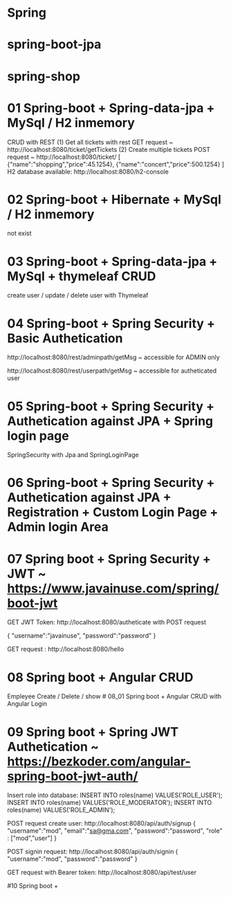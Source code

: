 # Spring

# spring-boot-jpa

# spring-shop

# 01 Spring-boot + Spring-data-jpa + MySql / H2 inmemory
CRUD with REST 
(1) Get all tickets with rest GET request ~ http://localhost:8080/ticket/getTickets
(2) Create multiple tickets POST request ~ http://localhost:8080/ticket/
[
    {"name":"shopping","price":45.1254},
    {"name":"concert","price":500.1254}
]
H2 database available: http://localhost:8080/h2-console

# 02 Spring-boot + Hibernate + MySql / H2 inmemory
not exist

# 03 Spring-boot + Spring-data-jpa + MySql + thymeleaf CRUD

create user / update / delete user with Thymeleaf


# 04 Spring-boot + Spring Security + Basic Authetication

http://localhost:8080/rest/adminpath/getMsg ~ accessible for ADMIN only

http://localhost:8080/rest/userpath/getMsg ~ accessible for autheticated user

# 05 Spring-boot + Spring Security + Authetication against JPA + Spring login page
SpringSecurity with Jpa and SpringLoginPage

# 06 Spring-boot + Spring Security + Authetication against JPA + Registration + Custom Login Page + Admin login Area

# 07 Spring boot + Spring Security + JWT ~ https://www.javainuse.com/spring/boot-jwt

GET JWT Token: http://localhost:8080/autheticate with POST request

{
    "username":"javainuse",
    "password":"password"
}

GET request : http://localhost:8080/hello

# 08 Spring boot + Angular CRUD
Empleyee Create / Delete / show
	# 08_01 Spring boot + Angular CRUD with Angular Login

# 09 Spring boot + Spring JWT Authetication ~ https://bezkoder.com/angular-spring-boot-jwt-auth/
Insert role into database:
INSERT INTO roles(name) VALUES('ROLE_USER');
INSERT INTO roles(name) VALUES('ROLE_MODERATOR');
INSERT INTO roles(name) VALUES('ROLE_ADMIN');

POST request create user: http://localhost:8080/api/auth/signup
{
    "username":"mod",
    "email":"sa@gma.com",
    "password":"password",
    "role" : ["mod","user"]
}

POST signin request: http://localhost:8080/api/auth/signin
{
    "username":"mod",
    "password":"password"
}

GET request with Bearer token: http://localhost:8080/api/test/user

#10 Spring boot + 








